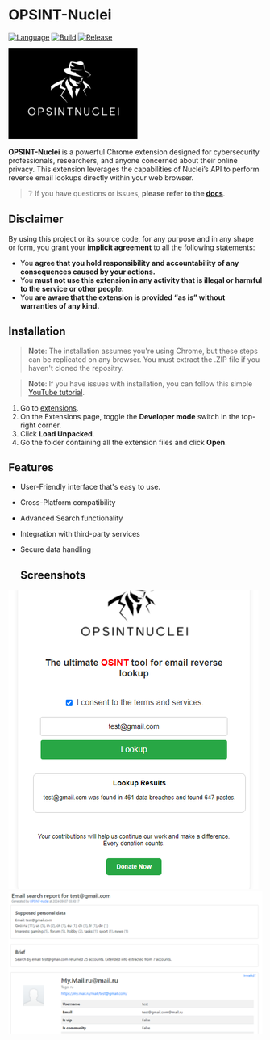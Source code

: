 # OPSINT-Nuclei

[![Language](https://img.shields.io/badge/madewith-javascript-yellow%3Fstyle%3Dflat%26labelColor%3Dblack)](https://javascript.com)
[![Build](https://img.shields.io/github/actions/workflow/status/Tyrrrz/DiscordChatExporter/main.yml?branch=master)](https://x.com)
[![Release](https://img.shields.io/badge/release-v1.0.1-green%3Fstyle%3Dflat%26labelColor%3Dgrey)](https://github.com/techtoona/opsint-nuclei/releases/)

<p align="left">
    <img src="favicon.png" alt="Icon" />
</p>

**OPSINT-Nuclei** is a powerful Chrome extension designed for cybersecurity professionals, researchers, and anyone concerned about their online privacy. This extension leverages the capabilities of Nuclei’s API to perform reverse email lookups directly within your web browser.

> ❔ If you have questions or issues, **please refer to the [docs](.docs)**.

## Disclaimer

By using this project or its source code, for any purpose and in any shape or form, you grant your **implicit agreement** to all the following statements:

- You **agree that you hold responsibility and accountability of any consequences caused by your actions.**
- You **must not use this extension in any activity that is illegal or harmful to the service or other people.**
- You **are aware that the extension is provided “as is” without warranties of any kind.**

## Installation
> **Note**:
> The installation assumes you're using Chrome, but these steps can be replicated on any browser.
> You must extract the .ZIP file if you haven't cloned the repositry.

> **Note**:
> If you have issues with installation, you can follow this simple [YouTube tutorial](https://www.youtube.com/watch?v=oswjtLwCUqg).

1. Go to [extensions](chrome://extensions/).
2. On the Extensions page, toggle the **Developer mode** switch in the top-right corner.
3. Click **Load Unpacked**.
4. Go the folder containing all the extension files and click **Open**.

## Features

- User-Friendly interface that's easy to use.
- Cross-Platform compatibility
- Advanced Search functionality
- Integration with third-party services
- Secure data handling

  ## Screenshots
![search output](.assets/search.png)
![result](.assets/results.png)

